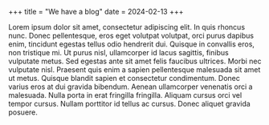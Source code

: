 +++
title = "We have a blog"
date = 2024-02-13
+++

Lorem ipsum dolor sit amet, consectetur adipiscing elit. In quis rhoncus nunc. Donec pellentesque, eros eget volutpat volutpat, orci purus dapibus enim, tincidunt egestas tellus odio hendrerit dui. Quisque in convallis eros, non tristique mi. Ut purus nisl, ullamcorper id lacus sagittis, finibus vulputate metus. Sed egestas ante sit amet felis faucibus ultrices. Morbi nec vulputate nisl. Praesent quis enim a sapien pellentesque malesuada sit amet ut metus. Quisque blandit sapien et consectetur condimentum. Donec varius eros at dui gravida bibendum. Aenean ullamcorper venenatis orci a malesuada. Nulla porta in erat fringilla fringilla. Aliquam cursus orci vel tempor cursus. Nullam porttitor id tellus ac cursus. Donec aliquet gravida posuere.
